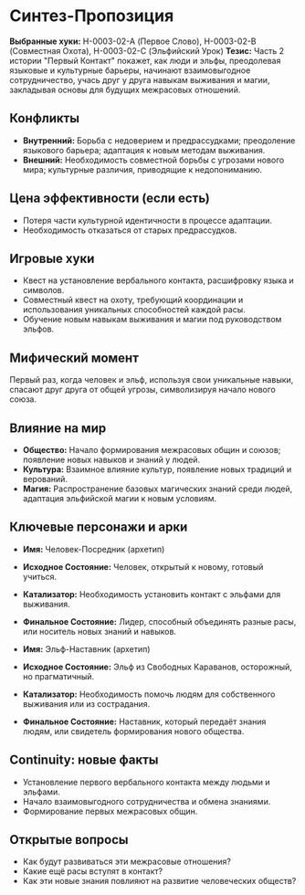 # Синтез-Пропозиция

**Выбранные хуки:** H-0003-02-A (Первое Слово), H-0003-02-B (Совместная Охота), H-0003-02-C (Эльфийский Урок)
**Тезис:** Часть 2 истории "Первый Контакт" покажет, как люди и эльфы, преодолевая языковые и культурные барьеры, начинают взаимовыгодное сотрудничество, учась друг у друга навыкам выживания и магии, закладывая основы для будущих межрасовых отношений.


## Конфликты
- **Внутренний:** Борьба с недоверием и предрассудками; преодоление языкового барьера; адаптация к новым методам выживания.
- **Внешний:** Необходимость совместной борьбы с угрозами нового мира; культурные различия, приводящие к недопониманию.

## Цена эффективности (если есть)
- Потеря части культурной идентичности в процессе адаптации.
- Необходимость отказаться от старых предрассудков.

## Игровые хуки
- Квест на установление вербального контакта, расшифровку языка и символов.
- Совместный квест на охоту, требующий координации и использования уникальных способностей каждой расы.
- Обучение новым навыкам выживания и магии под руководством эльфов.

## Мифический момент
Первый раз, когда человек и эльф, используя свои уникальные навыки, спасают друг друга от общей угрозы, символизируя начало нового союза.

## Влияние на мир
- **Общество:** Начало формирования межрасовых общин и союзов; появление новых навыков и знаний у людей.
- **Культура:** Взаимное влияние культур, появление новых традиций и верований.
- **Магия:** Распространение базовых магических знаний среди людей, адаптация эльфийской магии к новым условиям.


## Ключевые персонажи и арки
- **Имя:** Человек-Посредник (архетип)
- **Исходное Состояние:** Человек, открытый к новому, готовый учиться.
- **Катализатор:** Необходимость установить контакт с эльфами для выживания.
- **Финальное Состояние:** Лидер, способный объединять разные расы, или носитель новых знаний и навыков.

- **Имя:** Эльф-Наставник (архетип)
- **Исходное Состояние:** Эльф из Свободных Караванов, осторожный, но прагматичный.
- **Катализатор:** Необходимость помочь людям для собственного выживания или из сострадания.
- **Финальное Состояние:** Наставник, который передаёт знания людям, или свидетель формирования нового общества.

## Continuity: новые факты
- Установление первого вербального контакта между людьми и эльфами.
- Начало взаимовыгодного сотрудничества и обмена знаниями.
- Формирование первых межрасовых общин.

## Открытые вопросы
- Как будут развиваться эти межрасовые отношения?
- Какие ещё расы вступят в контакт?
- Как эти новые знания повлияют на развитие человеческих обществ?
